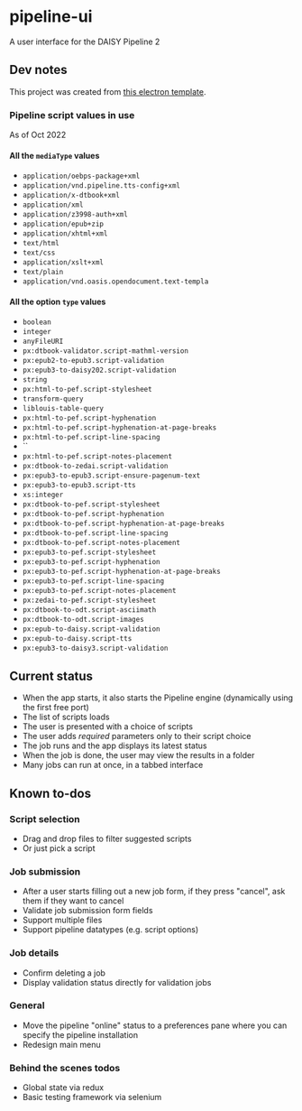# pipeline-ui
A user interface for the DAISY Pipeline 2

## Dev notes

This project was created from [this electron template](https://github.com/daltonmenezes/electron-app).

### Pipeline script values in use

As of Oct 2022

#### All the `mediaType` values

* `application/oebps-package+xml`
* `application/vnd.pipeline.tts-config+xml`
* `application/x-dtbook+xml`
* `application/xml`
* `application/z3998-auth+xml`
* `application/epub+zip`
* `application/xhtml+xml`
* `text/html`
* `text/css`
* `application/xslt+xml`
* `text/plain`
* `application/vnd.oasis.opendocument.text-templa`

#### All the option `type` values

* `boolean`
* `integer`
* `anyFileURI`
* `px:dtbook-validator.script-mathml-version`
* `px:epub2-to-epub3.script-validation`
* `px:epub3-to-daisy202.script-validation`
* `string`
* `px:html-to-pef.script-stylesheet`
* `transform-query`
* `liblouis-table-query`
* `px:html-to-pef.script-hyphenation`
* `px:html-to-pef.script-hyphenation-at-page-breaks`
* `px:html-to-pef.script-line-spacing`
* ``
* `px:html-to-pef.script-notes-placement`
* `px:dtbook-to-zedai.script-validation`
* `px:epub3-to-epub3.script-ensure-pagenum-text`
* `px:epub3-to-epub3.script-tts`
* `xs:integer`
* `px:dtbook-to-pef.script-stylesheet`
* `px:dtbook-to-pef.script-hyphenation`
* `px:dtbook-to-pef.script-hyphenation-at-page-breaks`
* `px:dtbook-to-pef.script-line-spacing`
* `px:dtbook-to-pef.script-notes-placement`
* `px:epub3-to-pef.script-stylesheet`
* `px:epub3-to-pef.script-hyphenation`
* `px:epub3-to-pef.script-hyphenation-at-page-breaks`
* `px:epub3-to-pef.script-line-spacing`
* `px:epub3-to-pef.script-notes-placement`
* `px:zedai-to-pef.script-stylesheet`
* `px:dtbook-to-odt.script-asciimath`
* `px:dtbook-to-odt.script-images`
* `px:epub-to-daisy.script-validation`
* `px:epub-to-daisy.script-tts`
* `px:epub3-to-daisy3.script-validation`

## Current status

* When the app starts, it also starts the Pipeline engine (dynamically using the first free port)
* The list of scripts loads
* The user is presented with a choice of scripts
* The user adds *required* parameters only to their script choice
* The job runs and the app displays its latest status
* When the job is done, the user may view the results in a folder
* Many jobs can run at once, in a tabbed interface

## Known to-dos

### Script selection
* Drag and drop files to filter suggested scripts
* Or just pick a script

### Job submission
* After a user starts filling out a new job form, if they press "cancel", ask them if they want to cancel
* Validate job submission form fields
* Support multiple files
* Support pipeline datatypes (e.g. script options)

### Job details
* Confirm deleting a job
* Display validation status directly for validation jobs

### General
* Move the pipeline "online" status to a preferences pane where you can specify the pipeline installation
* Redesign main menu

### Behind the scenes todos

* Global state via redux
* Basic testing framework via selenium